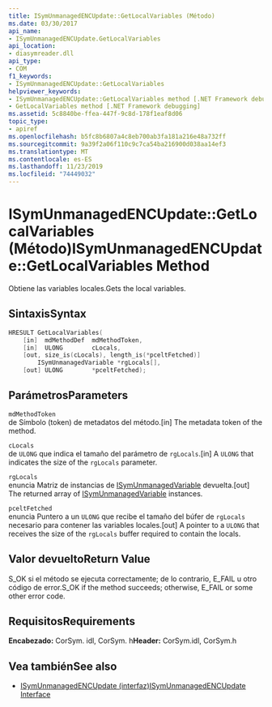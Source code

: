 ```yaml
---
title: ISymUnmanagedENCUpdate::GetLocalVariables (Método)
ms.date: 03/30/2017
api_name:
- ISymUnmanagedENCUpdate.GetLocalVariables
api_location:
- diasymreader.dll
api_type:
- COM
f1_keywords:
- ISymUnmanagedENCUpdate::GetLocalVariables
helpviewer_keywords:
- ISymUnmanagedENCUpdate::GetLocalVariables method [.NET Framework debugging]
- GetLocalVariables method [.NET Framework debugging]
ms.assetid: 5c8840be-ffea-447f-9c8d-178f1eaf8d06
topic_type:
- apiref
ms.openlocfilehash: b5fc8b6807a4c8eb700ab3fa181a216e48a732ff
ms.sourcegitcommit: 9a39f2a06f110c9c7ca54ba216900d038aa14ef3
ms.translationtype: MT
ms.contentlocale: es-ES
ms.lasthandoff: 11/23/2019
ms.locfileid: "74449032"
---
```

# <a name="isymunmanagedencupdategetlocalvariables-method"></a><span data-ttu-id="595c6-102">ISymUnmanagedENCUpdate::GetLocalVariables (Método)</span><span class="sxs-lookup"><span data-stu-id="595c6-102">ISymUnmanagedENCUpdate::GetLocalVariables Method</span></span>
<span data-ttu-id="595c6-103">Obtiene las variables locales.</span><span class="sxs-lookup"><span data-stu-id="595c6-103">Gets the local variables.</span></span>  
  
## <a name="syntax"></a><span data-ttu-id="595c6-104">Sintaxis</span><span class="sxs-lookup"><span data-stu-id="595c6-104">Syntax</span></span>  
  
```cpp  
HRESULT GetLocalVariables(  
    [in]  mdMethodDef  mdMethodToken,  
    [in]  ULONG        cLocals,  
    [out, size_is(cLocals), length_is(*pceltFetched)]  
        ISymUnmanagedVariable *rgLocals[],  
    [out] ULONG        *pceltFetched);  
```  
  
## <a name="parameters"></a><span data-ttu-id="595c6-105">Parámetros</span><span class="sxs-lookup"><span data-stu-id="595c6-105">Parameters</span></span>  
 `mdMethodToken`  
 <span data-ttu-id="595c6-106">de Símbolo (token) de metadatos del método.</span><span class="sxs-lookup"><span data-stu-id="595c6-106">[in] The metadata token of the method.</span></span>  
  
 `cLocals`  
 <span data-ttu-id="595c6-107">de `ULONG` que indica el tamaño del parámetro de `rgLocals`.</span><span class="sxs-lookup"><span data-stu-id="595c6-107">[in] A `ULONG` that indicates the size of the `rgLocals` parameter.</span></span>  
  
 `rgLocals`  
 <span data-ttu-id="595c6-108">enuncia Matriz de instancias de [ISymUnmanagedVariable](isymunmanagedvariable-interface.md) devuelta.</span><span class="sxs-lookup"><span data-stu-id="595c6-108">[out] The returned array of [ISymUnmanagedVariable](isymunmanagedvariable-interface.md) instances.</span></span>  
  
 `pceltFetched`  
 <span data-ttu-id="595c6-109">enuncia Puntero a un `ULONG` que recibe el tamaño del búfer de `rgLocals` necesario para contener las variables locales.</span><span class="sxs-lookup"><span data-stu-id="595c6-109">[out] A pointer to a `ULONG` that receives the size of the `rgLocals` buffer required to contain the locals.</span></span>  
  
## <a name="return-value"></a><span data-ttu-id="595c6-110">Valor devuelto</span><span class="sxs-lookup"><span data-stu-id="595c6-110">Return Value</span></span>  
 <span data-ttu-id="595c6-111">S_OK si el método se ejecuta correctamente; de lo contrario, E_FAIL u otro código de error.</span><span class="sxs-lookup"><span data-stu-id="595c6-111">S_OK if the method succeeds; otherwise, E_FAIL or some other error code.</span></span>  
  
## <a name="requirements"></a><span data-ttu-id="595c6-112">Requisitos</span><span class="sxs-lookup"><span data-stu-id="595c6-112">Requirements</span></span>  
 <span data-ttu-id="595c6-113">**Encabezado:** CorSym. idl, CorSym. h</span><span class="sxs-lookup"><span data-stu-id="595c6-113">**Header:** CorSym.idl, CorSym.h</span></span>  
  
## <a name="see-also"></a><span data-ttu-id="595c6-114">Vea también</span><span class="sxs-lookup"><span data-stu-id="595c6-114">See also</span></span>

- [<span data-ttu-id="595c6-115">ISymUnmanagedENCUpdate (interfaz)</span><span class="sxs-lookup"><span data-stu-id="595c6-115">ISymUnmanagedENCUpdate Interface</span></span>](../../../../docs/framework/unmanaged-api/diagnostics/isymunmanagedencupdate-interface.md)

